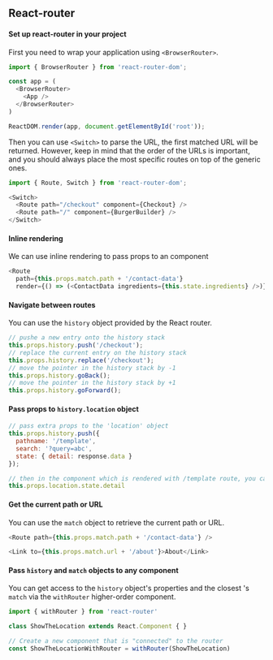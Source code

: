 ## React-router

#### Set up react-router in your project

First you need to wrap your application using `<BrowserRouter>`.

```js
import { BrowserRouter } from 'react-router-dom';

const app = (
  <BrowserRouter>
    <App />
  </BrowserRouter>
)

ReactDOM.render(app, document.getElementById('root'));
```

Then you can use `<Switch>` to parse the URL, the first matched URL will be returned. However, keep in mind that the order of the URLs is important, and you should always place the most specific routes on top of the generic ones.

```js
import { Route, Switch } from 'react-router-dom';

<Switch>
  <Route path="/checkout" component={Checkout} />
  <Route path="/" component={BurgerBuilder} />
</Switch>
```

#### Inline rendering

We can use inline rendering to pass props to an component

```js
<Route
  path={this.props.match.path + '/contact-data'}
  render={() => (<ContactData ingredients={this.state.ingredients} />)} />
```

#### Navigate between routes

You can use the `history` object provided by the React router.

```js
// pushe a new entry onto the history stack
this.props.history.push('/checkout');
// replace the current entry on the history stack
this.props.history.replace('/checkout');
// move the pointer in the history stack by -1
this.props.history.goBack();
// move the pointer in the history stack by +1
this.props.history.goForward();
```

#### Pass props to `history.location` object

```js
// pass extra props to the 'location' object
this.props.history.push({
  pathname: '/template',
  search: '?query=abc',
  state: { detail: response.data }
});

// then in the component which is rendered with /template route, you can access the props passed like
this.props.location.state.detail
```

#### Get the current path or URL

You can use the `match` object to retrieve the current path or URL. 

```js
<Route path={this.props.match.path + '/contact-data'} />

<Link to={this.props.match.url + '/about'}>About</Link>
```

#### Pass `history` and `match` objects to any component

You can get access to the `history` object's properties and the closest <Route>'s `match` via the `withRouter` higher-order component.

```js
import { withRouter } from 'react-router'

class ShowTheLocation extends React.Component { }

// Create a new component that is "connected" to the router
const ShowTheLocationWithRouter = withRouter(ShowTheLocation)
```
